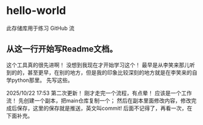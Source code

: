 # hello-world
此存储库用于练习 GitHub 流
## 从这一行开始写Readme文档。
这个工具真的很先进啊！
没想到我现在才开始学习这个！
最早是从李笑来那儿听到的的，甚至更早，在别的地方，但是我的印象比较深刻的地方就是在李笑来的自学python那里。
先写这些。

2025/10/22 17:53 第二次更新！
刚才走完一个流程，有点晕！
应该是一个工作流！
先创建一个副本，把main仓库复制一个；
然后在副本里面修改内容，修改完成后保存，这里的保存就是推送，英文叫commit!
后面不记得了，再看一次，在下面补充。
